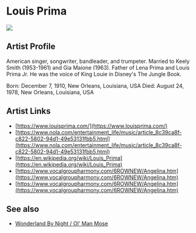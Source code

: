 # Louis Prima

![](../../asssets/artists/Louis_Prima.png)

## Artist Profile

American singer, songwriter, bandleader, and trumpeter. 
Married to Keely Smith (1953-1961) and Gia Maione (1963).
Father of Lena Prima and Louis Prima Jr.
He was the voice of King Louie in Disney's The Jungle Book.

Born: December 7, 1910, New Orleans, Louisiana, USA 
Died: August 24, 1978, New Orleans, Louisiana, USA 

## Artist Links

- [https://www.louisprima.com/](https://www.louisprima.com/)
- [https://www.nola.com/entertainment_life/music/article_8c39ca8f-c822-5802-94d1-49e53131fbb5.html](https://www.nola.com/entertainment_life/music/article_8c39ca8f-c822-5802-94d1-49e53131fbb5.html)
- [https://en.wikipedia.org/wiki/Louis_Prima](https://en.wikipedia.org/wiki/Louis_Prima)
- [https://www.vocalgroupharmony.com/6ROWNEW/Angelina.htm](https://www.vocalgroupharmony.com/6ROWNEW/Angelina.htm)
- [https://www.vocalgroupharmony.com/6ROWNEW/Angelina.htm](https://www.vocalgroupharmony.com/6ROWNEW/Angelina.htm)


## See also

- [Wonderland By Night / Ol' Man Mose](Louis_Prima-Wonderland_By_Night_-_Ol_Man_Mose.md)
